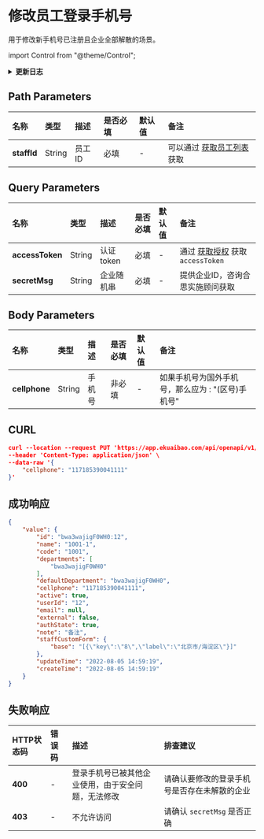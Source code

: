# 修改员工登录手机号
用于修改新手机号已注册且企业全部解散的场景。

import Control from "@theme/Control";

<Control
method="PUT"
url="/api/openapi/v1/staffs/$`staffId`/phone"
/>

<details>
  <summary><b>更新日志</b></summary>
  <div>

  [**1.10.0**](/updateLog/update-log#1100) -> 🆕 新增了本接口。<br/>

  </div>
</details>

## Path Parameters

| 名称 | 类型 | 描述 | 是否必填 | 默认值 | 备注 |
| :--- | :--- | :--- | :--- |:--- | :--- |
| **staffId** | String | 员工ID | 必填 | - | 可以通过 [获取员工列表](/docs/open-api/corporation/get-all-staffs) 获取 | 

## Query Parameters

| 名称 | 类型 | 描述 | 是否必填 | 默认值 | 备注 |
| :--- | :--- | :--- | :--- |:--- | :--- |
| **accessToken** | String | 认证token | 必填 | - | 通过 [获取授权](/docs/open-api/getting-started/auth) 获取 `accessToken` |
| **secretMsg**   | String | 企业随机串 | 必填 | - | 提供企业ID，咨询合思实施顾问获取 |

## Body Parameters

| 名称 | 类型 | 描述 | 是否必填 | 默认值 | 备注 |
| :--- | :--- | :--- | :--- |:--- | :--- |
| **cellphone** | String  | 手机号           | 非必填  | - | 如果手机号为国外手机号，那么应为 : "(区号)手机号" |

## CURL

```json
curl --location --request PUT 'https://app.ekuaibao.com/api/openapi/v1/staffs/$bwa3wajigF0WH0:12/phone?accessToken=ID01iqVpjDxrnp:bwa3wajigF0WH0&secretMsg=123' \
--header 'Content-Type: application/json' \
--data-raw '{
    "cellphone": "117185390041111"
}'
```

## 成功响应
```json
{
    "value": {
        "id": "bwa3wajigF0WH0:12",
        "name": "1001-1",
        "code": "1001",
        "departments": [
            "bwa3wajigF0WH0"
        ],
        "defaultDepartment": "bwa3wajigF0WH0",
        "cellphone": "117185390041111",
        "active": true,
        "userId": "12",
        "email": null,
        "external": false,
        "authState": true,
        "note": "备注",
        "staffCustomForm": {
            "base": "[{\"key\":\"8\",\"label\":\"北京市/海淀区\"}]"
        },
        "updateTime": "2022-08-05 14:59:19",
        "createTime": "2022-08-05 14:59:19"
    }
}
```

## 失败响应
| HTTP状态码 | 错误码 | 描述 | 排查建议 |
| :--- | :--- | :--- | :--- |
| **400** | - | 登录手机号已被其他企业使用，由于安全问题，无法修改 | 请确认要修改的登录手机号是否存在未解散的企业 | 
| **403** | - | 不允许访问 | 请确认 `secretMsg` 是否正确 | 

